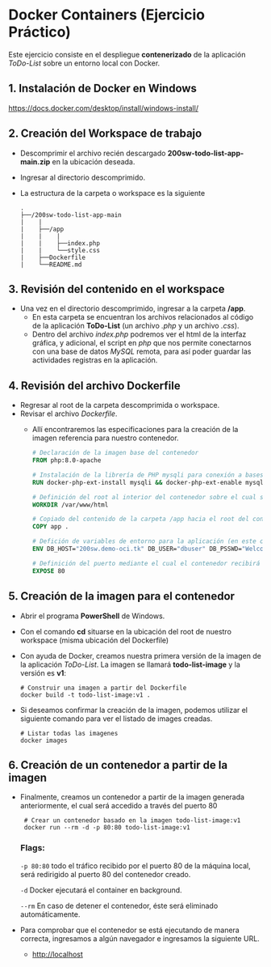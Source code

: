 # Docker Containers (Ejercicio Práctico)
Este ejercicio consiste en el despliegue **contenerizado** de la aplicación _ToDo-List_ sobre un entorno local con Docker. 

## 1. Instalación de Docker en Windows
 https://docs.docker.com/desktop/install/windows-install/

## 2. Creación del Workspace de trabajo
- Descomprimir el archivo recién descargado **200sw-todo-list-app-main.zip** en la ubicación deseada.
- Ingresar al directorio descomprimido.
- La estructura de la carpeta o workspace es la siguiente
    
    ```tree
    .
    ├──/200sw-todo-list-app-main
    |    |
    |    ├──/app
    |    |    |
    |    |    ├──index.php
    |    |    └──style.css
    |    ├──Dockerfile
    |    └──README.md
    ```

## 3. Revisión del contenido en el workspace
- Una vez en el directorio descomprimido, ingresar a la carpeta **/app**.
    - En esta carpeta se encuentran los archivos relacionados al código de la aplicación **ToDo-List** (un archivo _.php_ y un archivo _.css_).
    - Dentro del archivo *index.php* podremos ver el html de la interfaz gráfica, y adicional, el script en _php_ que nos permite conectarnos con una base de datos _MySQL_ remota, para así poder guardar las actividades registras en la aplicación.

## 4. Revisión del archivo Dockerfile
- Regresar al root de la carpeta descomprimida o workspace.
- Revisar el archivo *Dockerfile*.
    - Allí encontraremos las especificaciones para la creación de la imagen referencia para nuestro contenedor.
        
        ```dockerfile
        # Declaración de la imagen base del contenedor 
        FROM php:8.0-apache

        # Instalación de la librería de PHP mysqli para conexión a bases de datos MySQL
        RUN docker-php-ext-install mysqli && docker-php-ext-enable mysqli

        # Definición del root al interior del contenedor sobre el cual será copiado el código fuente de la aplicación
        WORKDIR /var/www/html

        # Copiado del contenido de la carpeta /app hacia el root del contenedor definido en la línea anterior
        COPY app .

        # Defición de variables de entorno para la aplicación (en este caso los datos de conexión hacia la base de datos MySQL)
        ENV DB_HOST="200sw.demo-oci.tk" DB_USER="dbuser" DB_PSSWD="Welcome123!" DB_NAME="todo"

        # Definición del puerto mediante el cual el contenedor recibirá las peticiones
        EXPOSE 80
        ```

## 5. Creación de la imagen para el contenedor
- Abrir el programa **PowerShell** de Windows.
- Con el comando **cd** situarse en la ubicación del root de nuestro workspace (misma ubicación del Dockerfile)
- Con ayuda de Docker, creamos nuestra primera versión de la imagen de la aplicación *ToDo-List*. La imagen se llamará **todo-list-image** y la versión es **v1**:
     
     ```
     # Construir una imagen a partir del Dockerfile
     docker build -t todo-list-image:v1 .
     ```

- Si deseamos confirmar la creación de la imagen, podemos utilizar el siguiente comando para ver el listado de images creadas.

     ```
     # Listar todas las imagenes
     docker images
     ```

## 6. Creación de un contenedor a partir de la imagen
- Finalmente, creamos un contenedor a partir de la imagen generada anteriormente, el cual será accedido a través del puerto 80
    ```
     # Crear un contenedor basado en la imagen todo-list-image:v1
     docker run --rm -d -p 80:80 todo-list-image:v1
     ```
    ### Flags: 
    `-p 80:80` todo el tráfico recibido por el puerto 80 de la máquina local, será redirigido al puerto 80 del contenedor creado.   

    `-d` Docker ejecutará el container en background.

    `--rm` En caso de detener el contenedor, éste será eliminado automáticamente.

- Para comprobar que el contenedor se está ejecutando de manera correcta, ingresamos a algún navegador e ingresamos la siguiente URL.
    - [http://localhost](http://localhost)

